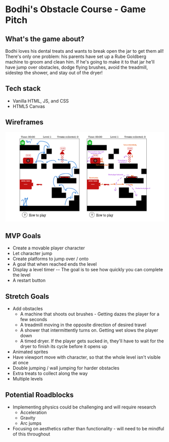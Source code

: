 # Bodhi's Obstacle Course - Game Pitch

## What's the game about?

Bodhi loves his dental treats and wants to break open the jar to get them all! There's only one problem: his parents have set up a Rube Goldberg machine to groom and clean him. If he's going to make it to that jar he'll have jump over obstacles, dodge flying brushes, avoid the treadmill, sidestep the shower, and stay out of the dryer!

## Tech stack

- Vanilla HTML, JS, and CSS
- HTML5 Canvas

## Wireframes

![Game Wireframe](wireframe.png)

## MVP Goals

- Create a movable player character
- Let character jump
- Create platforms to jump over / onto
- A goal that when reached ends the level
- Display a level timer -- The goal is to see how quickly you can complete the level
- A restart button

## Stretch Goals

- Add obstacles
  - A machine that shoots out brushes - Getting dazes the player for a few seconds
  - A treadmill moving in the opposite direction of desired travel
  - A shower that intermittently turns on. Getting wet slows the player down
  - A timed dryer. If the player gets sucked in, they'll have to wait for the dryer to finish its cycle before it opens up
- Animated sprites
- Have viewport move with character, so that the whole level isn't visible at once
- Double jumping / wall jumping for harder obstacles
- Extra treats to collect along the way
- Multiple levels

## Potential Roadblocks

- Implementing physics could be challenging and will require research
  - Acceleration
  - Gravity
  - Arc jumps
- Focusing on aesthetics rather than functionality - will need to be mindful of this throughout

